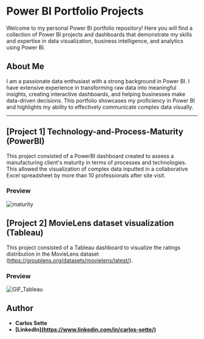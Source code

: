 # Power BI Portfolio Projects
Welcome to my personal Power BI portfolio repository! Here you will find a collection of Power BI projects and dashboards that demonstrate my skills and expertise in data visualization, business intelligence, and analytics using Power BI.

## About Me
I am a passionate data enthusiast with a strong background in Power BI. I have extensive experience in transforming raw data into meaningful insights, creating interactive dashboards, and helping businesses make data-driven decisions. This portfolio showcases my proficiency in Power BI and highlights my ability to effectively communicate complex data visually. 

---
## [Project 1] Technology-and-Process-Maturity (PowerBI)
This project consisted of a PowerBI dashboard created to assess a manufacturing client's maturity in terms of processes and technologies. This allowed the visualization of complex data inputted in a collaborative Excel spreadsheet by more than 10 professionals after site visit.



### Preview
![maturity](https://github.com/user-attachments/assets/d2c73c6c-dc2a-4e0a-bd0b-dc205a6453ac)


## [Project 2] MovieLens dataset visualization (Tableau)
This project consisted of a Tableau dashboard to visualize the ratings distribution in the MovieLens dataset (https://grouplens.org/datasets/movielens/latest/).



### Preview
![GIF_Tableau](https://github.com/user-attachments/assets/14d9666f-d88e-4a00-a854-6d28a30645fe)



## Author
- <b>Carlos Sette</b>
- <b>[LinkedIn][(https://www.linkedin.com/in/carlos-sette/)](https://www.linkedin.com/in/carlos-sette/)</b>

 
